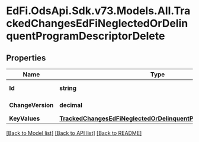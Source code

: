 # EdFi.OdsApi.Sdk.v73.Models.All.TrackedChangesEdFiNeglectedOrDelinquentProgramDescriptorDelete

## Properties

Name | Type | Description | Notes
------------ | ------------- | ------------- | -------------
**Id** | **string** | Resource identifier | [optional] 
**ChangeVersion** | **decimal** | Change version | [optional] 
**KeyValues** | [**TrackedChangesEdFiNeglectedOrDelinquentProgramDescriptorKey**](TrackedChangesEdFiNeglectedOrDelinquentProgramDescriptorKey.md) |  | [optional] 

[[Back to Model list]](../../README.md#documentation-for-models) [[Back to API list]](../../README.md#documentation-for-api-endpoints) [[Back to README]](../../README.md)

